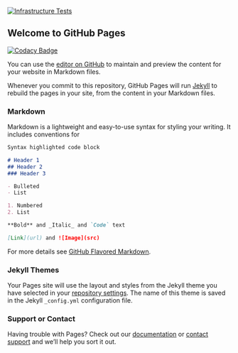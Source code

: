 [![Infrastructure Tests](https://www.bridgecrew.cloud/badges/github/joseph-njogu/django_local_lib/general)](https://www.bridgecrew.cloud/link/badge?vcs=github&fullRepo=joseph-njogu%2FDjango_local_lib&benchmark=INFRASTRUCTURE+SECURITY)





## Welcome to GitHub Pages

[![Codacy Badge](https://api.codacy.com/project/badge/Grade/48ed9fa56d48445da6a539733d5e0089)](https://app.codacy.com/manual/joseph-njogu/Django_local_lib?utm_source=github.com&utm_medium=referral&utm_content=joseph-njogu/Django_local_lib&utm_campaign=Badge_Grade_Settings)

You can use the [editor on GitHub](https://github.com/joseph-njogu/Django_local_lib/edit/master/README.md) to maintain and preview the content for your website in Markdown files.

Whenever you commit to this repository, GitHub Pages will run [Jekyll](https://jekyllrb.com/) to rebuild the pages in your site, from the content in your Markdown files.

### Markdown

Markdown is a lightweight and easy-to-use syntax for styling your writing. It includes conventions for

```markdown
Syntax highlighted code block

# Header 1
## Header 2
### Header 3

- Bulleted
- List

1. Numbered
2. List

**Bold** and _Italic_ and `Code` text

[Link](url) and ![Image](src)
```

For more details see [GitHub Flavored Markdown](https://guides.github.com/features/mastering-markdown/).

### Jekyll Themes

Your Pages site will use the layout and styles from the Jekyll theme you have selected in your [repository settings](https://github.com/joseph-njogu/Django_local_lib/settings). The name of this theme is saved in the Jekyll `_config.yml` configuration file.

### Support or Contact

Having trouble with Pages? Check out our [documentation](https://help.github.com/categories/github-pages-basics/) or [contact support](https://github.com/contact) and we’ll help you sort it out.
